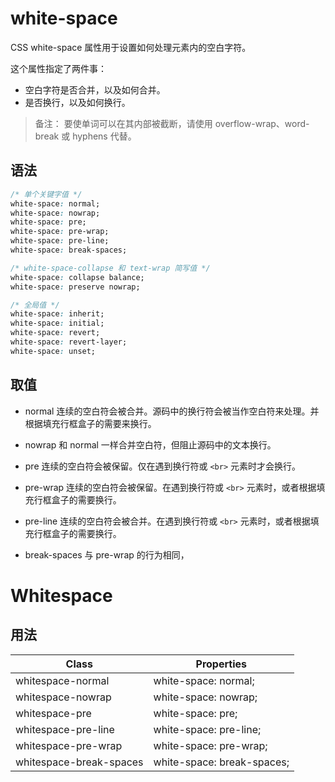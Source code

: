 # white-space

CSS white-space 属性用于设置如何处理元素内的空白字符。

这个属性指定了两件事：

- 空白字符是否合并，以及如何合并。
- 是否换行，以及如何换行。

> 备注： 要使单词可以在其内部被截断，请使用 overflow-wrap、word-break 或 hyphens 代替。

## 语法

```css
/* 单个关键字值 */
white-space: normal;
white-space: nowrap;
white-space: pre;
white-space: pre-wrap;
white-space: pre-line;
white-space: break-spaces;

/* white-space-collapse 和 text-wrap 简写值 */
white-space: collapse balance;
white-space: preserve nowrap;

/* 全局值 */
white-space: inherit;
white-space: initial;
white-space: revert;
white-space: revert-layer;
white-space: unset;
```

## 取值

- normal 连续的空白符会被合并。源码中的换行符会被当作空白符来处理。并根据填充行框盒子的需要来换行。

- nowrap 和 normal 一样合并空白符，但阻止源码中的文本换行。

- pre 连续的空白符会被保留。仅在遇到换行符或 `<br>` 元素时才会换行。

- pre-wrap 连续的空白符会被保留。在遇到换行符或 `<br>` 元素时，或者根据填充行框盒子的需要换行。

- pre-line 连续的空白符会被合并。在遇到换行符或 `<br>` 元素时，或者根据填充行框盒子的需要换行。

- break-spaces 与 pre-wrap 的行为相同，

# Whitespace

## 用法

| Class                   | Properties                 |
| ----------------------- | -------------------------- |
| whitespace-normal       | white-space: normal;       |
| whitespace-nowrap       | white-space: nowrap;       |
| whitespace-pre          | white-space: pre;          |
| whitespace-pre-line     | white-space: pre-line;     |
| whitespace-pre-wrap     | white-space: pre-wrap;     |
| whitespace-break-spaces | white-space: break-spaces; |
